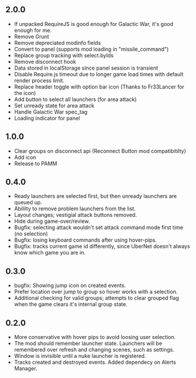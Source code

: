 ## 2.0.0

- If unpacked RequireJS is good enough for Galactic War, it's good enough for me.
- Remove Grunt
- Remove depreciated modinfo fields
- Convert to panel (supports mod loading in "missile_command")
- Replace group tracking with select.byIds
- Remove disconnect hook
- Data stored in localStorage since panel session is transient
- Disable Require.js timeout due to longer game load times with default render process limit.
- Replace header toggle with option bar icon (Thanks to Fr33Lancer for the icon)
- Add button to select all launchers (for area attack)
- Set unready state for area attack
- Handle Galactic War spec_tag
- Loading indicator for panel

## 1.0.0

- Clear groups on disconnect api (Reconnect Button mod compatibitilty)
- Add icon
- Release to PAMM

## 0.4.0

- Ready launchers are selected first, but then unready launchers are queued up.
- Abililty to remove problem launchers from the list.
- Layout changes; vestigial attack buttons removed.
- Hide during game-over/review.
- Bugfix: selecting attack wouldn't set attack command mode first time (no selection)
- Bugfix: losing keyboard commands after using hover-pips.
- Bugfix: tracks current game id differently, since UberNet doesn't always know which game you are in.

## 0.3.0

- bugfix: Showing jump icon on created events.
- Prefer location over jump to group so hover works with a selection.
- Additional checking for valid groups; attempts to clear grouped flag when the game clears it's internal group state.

## 0.2.0

- More conservative with hover pips to avoid loosing user selection.
- The mod should remember launcher state.  Launchers will be remembered over refresh and changing scenes, such as settings.
- Window is invisible until a nuke launcher is registered.
- Tracks created and destroyed events.  Added dependecy on Alerts Manager.
